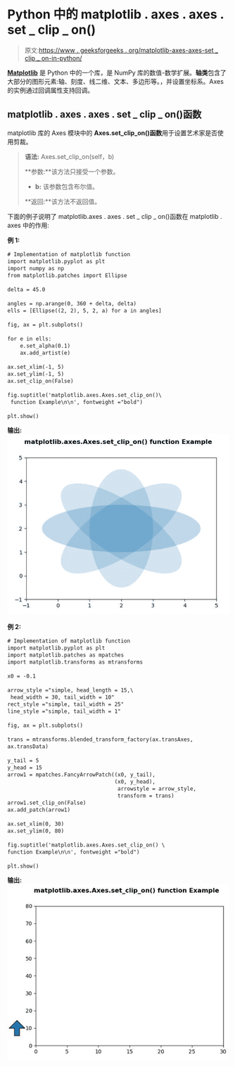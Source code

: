 # Python 中的 matplotlib . axes . axes . set _ clip _ on()

> 原文:[https://www . geeksforgeeks . org/matplotlib-axes-axes-set _ clip _ on-in-python/](https://www.geeksforgeeks.org/matplotlib-axes-axes-set_clip_on-in-python/)

**[Matplotlib](https://www.geeksforgeeks.org/python-introduction-matplotlib/)** 是 Python 中的一个库，是 NumPy 库的数值-数学扩展。**轴类**包含了大部分的图形元素:轴、刻度、线二维、文本、多边形等。，并设置坐标系。Axes 的实例通过回调属性支持回调。

## matplotlib . axes . axes . set _ clip _ on()函数

matplotlib 库的 Axes 模块中的 **Axes.set_clip_on()函数**用于设置艺术家是否使用剪裁。

> **语法:** Axes.set_clip_on(self，b)
> 
> **参数:**该方法只接受一个参数。
> 
> *   **b:** 该参数包含布尔值。
> 
> **返回:**该方法不返回值。

下面的例子说明了 matplotlib.axes . axes . set _ clip _ on()函数在 matplotlib . axes 中的作用:

**例 1:**

```
# Implementation of matplotlib function
import matplotlib.pyplot as plt
import numpy as np
from matplotlib.patches import Ellipse

delta = 45.0

angles = np.arange(0, 360 + delta, delta)
ells = [Ellipse((2, 2), 5, 2, a) for a in angles]

fig, ax = plt.subplots()

for e in ells:
    e.set_alpha(0.1)
    ax.add_artist(e)

ax.set_xlim(-1, 5)
ax.set_ylim(-1, 5)
ax.set_clip_on(False)

fig.suptitle('matplotlib.axes.Axes.set_clip_on()\
 function Example\n\n', fontweight ="bold")

plt.show()
```

**输出:**
![](img/42e5610bc0dab29615c6dbf8dc001e16.png)

**例 2:**

```
# Implementation of matplotlib function
import matplotlib.pyplot as plt
import matplotlib.patches as mpatches
import matplotlib.transforms as mtransforms

x0 = -0.1

arrow_style ="simple, head_length = 15,\
 head_width = 30, tail_width = 10"
rect_style ="simple, tail_width = 25"
line_style ="simple, tail_width = 1"

fig, ax = plt.subplots()

trans = mtransforms.blended_transform_factory(ax.transAxes, ax.transData)

y_tail = 5
y_head = 15
arrow1 = mpatches.FancyArrowPatch((x0, y_tail), 
                                  (x0, y_head),
                                   arrowstyle = arrow_style,
                                   transform = trans)
arrow1.set_clip_on(False)
ax.add_patch(arrow1)

ax.set_xlim(0, 30)
ax.set_ylim(0, 80)

fig.suptitle('matplotlib.axes.Axes.set_clip_on() \
function Example\n\n', fontweight ="bold")

plt.show()
```

**输出:**
![](img/516743a6459e5f4c14adc54b22ffe58e.png)